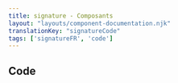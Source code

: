 ```yaml
---
title: signature - Composants
layout: "layouts/component-documentation.njk"
translationKey: "signatureCode"
tags: ['signatureFR', 'code']
---
```


## Code
